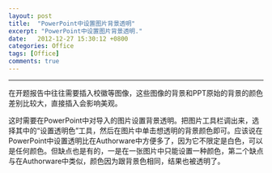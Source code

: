```yaml
---
layout: post
title:  "PowerPoint中设置图片背景透明"
excerpt: "PowerPoint中设置图片背景透明."
date:   2012-12-27 15:30:12 +0800
categories: Office
tags: [Office]
comments: true
---
```

---

在开题报告中往往需要插入校徽等图像，这些图像的背景和PPT原始的背景的颜色差别比较大，直接插入会影响美观。

这时需要在PowerPoint中对导入的图片设置背景透明。把图片工具栏调出来，选择其中的“设置透明色”工具，然后在图片中单击想透明的背景颜色即可。应该说在PowerPoint中设置透明比在Authorware中方便多了，因为它不限定是白色，可以是任何颜色。但缺点也是有的，一是在一张图片中只能设置一种颜色，第二个缺点与在Authorware中类似，颜色因为跟背景色相同，结果也被透明了。
